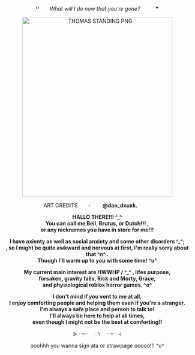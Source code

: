 <p align="center">
❛❛  <i>What will I do now that you're gone?</i>   ❞

<p align="center">
<img width="400" height="480" alt="THOMAS STANDING PNG" src="https://github.com/user-attachments/assets/922b9bf1-a156-4216-8468-9d0b2b6fca1a"/>  

<p align="center">
ART CREDITS  -   <b>@dan_dxuxk.</b>
 
  
 <p align="center">
 <b>HALLO THERE!!! ^_^  <br>
   You can call me Bell, Brutus, or Dutch!!! , <br>
   or any nicknames you have in store for me!!!

<p align="center">
I have axienty as well as social anxiety and some other disorders ^_^; <br>
 , so I might be quite awkward and nervous at first, I'm really sorry about that ^n^ . <br>
  Though I'll warm up to you with some time! ^u^ 
<p align="center">
   My current main interest are HWWHP / ^_^ , lifes purpose, <br>
  forsaken, gravity falls, Rick and Morty, Grace, <br>
  and physiological roblox horror games. ^o^
 
   <p align="center">
   I don't mind if you vent to me at all, <br>
     I enjoy comforting people and helping them even if you're a stranger. <br>  
  I'm always a safe place and person to talk to! <br>
     I'll always be here to help at all times, <br>
     even though I might not be the best at comforting!!</b> <br>
  <p align="center">
 ⊱ · ─ ·⠀ ೀ  · ─ · ⊰
  <p align="center">
ooohhh you wanna sign ata or strawpage ooooo!!!  ^u^
